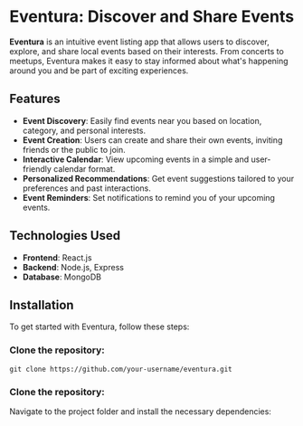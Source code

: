 # Eventura: Discover and Share Events

**Eventura** is an intuitive event listing app that allows users to discover, explore, and share local events based on their interests. From concerts to meetups, Eventura makes it easy to stay informed about what's happening around you and be part of exciting experiences.

## Features

- **Event Discovery**: Easily find events near you based on location, category, and personal interests.
- **Event Creation**: Users can create and share their own events, inviting friends or the public to join.
- **Interactive Calendar**: View upcoming events in a simple and user-friendly calendar format.
- **Personalized Recommendations**: Get event suggestions tailored to your preferences and past interactions.
- **Event Reminders**: Set notifications to remind you of your upcoming events.

## Technologies Used

- **Frontend**: React.js 
- **Backend**: Node.js, Express 
- **Database**: MongoDB 

## Installation

To get started with Eventura, follow these steps:

### Clone the repository:

```git clone https://github.com/your-username/eventura.git```

### Clone the repository:

Navigate to the project folder and install the necessary dependencies:
